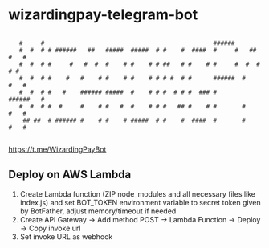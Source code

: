 # wizardingpay-telegram-bot

```text
                                                                                
   #     #                                               ######                 
   #  #  # # ######   ##   #####  #####  # #    #  ####  #     #   ##   #   #   
   #  #  # #     #   #  #  #    # #    # # ##   # #    # #     #  #  #   # #    
   #  #  # #    #   #    # #    # #    # # # #  # #      ######  #    #   #     
   #  #  # #   #    ###### #####  #    # # #  # # #  ### #       ######   #     
   #  #  # #  #     #    # #   #  #    # # #   ## #    # #       #    #   #     
    ## ##  # ###### #    # #    # #####  # #    #  ####  #       #    #   #     
                                                                                
```


https://t.me/WizardingPayBot

## Deploy on AWS Lambda

1. Create Lambda function (ZIP node_modules and all necessary files like index.js) and set BOT_TOKEN environment variable
to secret token given by BotFather, adjust memory/timeout if needed
2. Create API Gateway -> Add method POST -> Lambda Function -> Deploy -> Copy invoke url
3. Set invoke URL as webhook